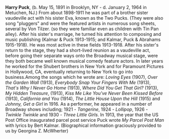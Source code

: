 
**Harry Puck**, (b. May 15, 1891 in Brooklyn, NY - d. January 2, 1964 in Metuchen, NJ.) From about 1898-1911 he was part of a brother sister vaudeville act with his sister Eva, known as the Two Pucks. (They were also song "pluggers" and were the featured artists in numerous song sheets, several by Von Tilzer. (so they were familiar even as children with Tin Pan alley). After his sister's marriage, he turned his attention to composing and music publishing (Kalmar & Puck 1913-1915; and Kalmar, Puck & Abrahams 1915-1918). He was most active in these fields 1913-1918. After his sister's return to the stage, they had a short-lived reunion as a vaudeville act, before going their separate ways onto the Broadway musical stage, were they both became well known musical comedy feature actors. In later years he worked for the Shubert brothers in New York and for Paramount Pictures in Hollywood, CA, eventually returning to New York to go into business.Among the songs which he wrote are: *Loving Eyes* (1907), *Over the Garden Wall* (1913), *Everybody Snap Your Fingers With Me* (1913), *That's Why I Never Go Home* (1913), *Where Did You Get That Girl?* (1913), *My Hidden Treasure*, (1913), *Kiss Me Like You've Never Been Kissed Before* (1913), *California and You* (1914), *The Little House Upon the Hill* (1915) and *Johnny, Get a Girl* in 1916. As a performer, he appeared in a number of Broadway shows including; 1921 - *Tangerine*, 1924 - *Lollipop*, 1926 - *Twinkle Twinkle* and 1930 - *Three Little Girls*. In 1913, the year that the US Post Office inaugurated parcel post service Puck wrote *My Parcel Post Man* with lyrics by Bert Kalmar. (Biographical information graciously provided to us by Georgina Z. McWherter)